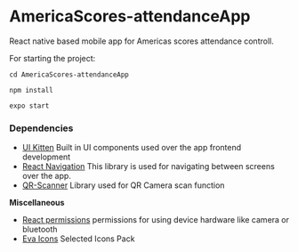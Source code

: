 # AmericaScores-attendanceApp
React native based mobile app for Americas scores attendance controll.

For starting the project:

`cd AmericaScores-attendanceApp`

`npm install`

`expo start`


### Dependencies
* [UI Kitten](https://akveo.github.io/react-native-ui-kitten/) Built in UI components used over the app frontend development
* [React Navigation](https://reactnavigation.org/) This library is used for navigating between screens over the app.
* [QR-Scanner](https://www.npmjs.com/package/react-native-qrcode-scanner) Library used for QR Camera scan function

**Miscellaneous**
* [React permissions](https://github.com/react-native-community/react-native-permissions) permissions for using device hardware like camera or bluetooth
* [Eva Icons](https://akveo.github.io/eva-icons/) Selected Icons Pack
